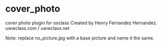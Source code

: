 # cover_photo
cover photo plugin for osclass Created by Henry Fernandez Hernandez. uwwclass.com / uwwclass.net

Note: replace no_picture.jpg  with a base picture and name it the same.
